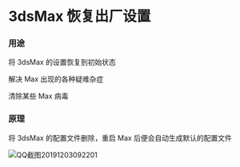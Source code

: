 # 3dsMax 恢复出厂设置

### 用途
将 3dsMax 的设置恢复到初始状态

解决 Max 出现的各种疑难杂症

清除某些 Max 病毒

### 原理
将 3dsMax 的配置文件删除，重启 Max 后便会自动生成默认的配置文件

![QQ截图20191203092201](https://user-images.githubusercontent.com/19682422/70013101-797f4500-15b1-11ea-88bb-22a1353705aa.png)
